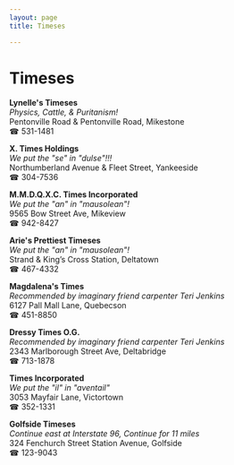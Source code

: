 ```yaml
---
layout: page 
title: Timeses

---
```



# Timeses


 **Lynelle's Timeses**  
_Physics, Cattle, & Puritanism!_  
Pentonville Road & Pentonville Road, Mikestone  
☎ 531-1481

**X. Times Holdings**  
_We put the "se" in "dulse"!!!_  
Northumberland Avenue & Fleet Street, Yankeeside  
☎ 304-7536

**M.M.D.Q.X.C. Times Incorporated**  
_We put the "an" in "mausolean"!_  
9565 Bow Street Ave, Mikeview  
☎ 942-8427

**Arie's Prettiest Timeses**  
_We put the "an" in "mausolean"!_  
Strand & King’s Cross Station, Deltatown  
☎ 467-4332

**Magdalena's Times**  
_Recommended by imaginary friend carpenter Teri Jenkins_  
6127 Pall Mall Lane, Quebecson  
☎ 451-8850

**Dressy Times O.G.**  
_Recommended by imaginary friend carpenter Teri Jenkins_  
2343 Marlborough Street Ave, Deltabridge  
☎ 713-1878

**Times Incorporated**  
_We put the "il" in "aventail"_  
3053 Mayfair Lane, Victortown  
☎ 352-1331

**Golfside Timeses**  
_Continue east at Interstate 96, Continue for 11 miles_  
324 Fenchurch Street Station Avenue, Golfside  
☎ 123-9043

